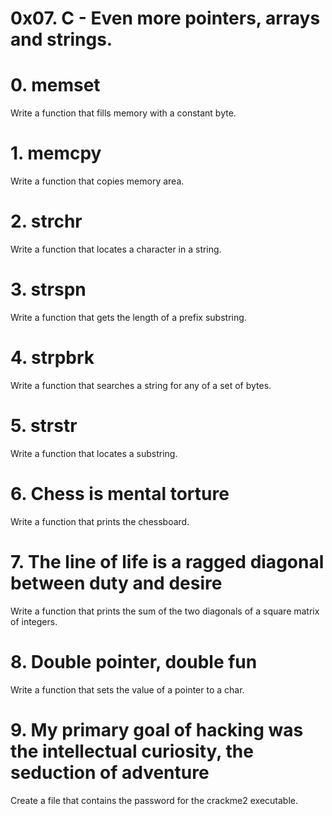 # 0x07. C - Even more pointers, arrays and strings.

# 0. memset
Write a function that fills memory with a constant byte.
# 1. memcpy
Write a function that copies memory area.
# 2. strchr
Write a function that locates a character in a string.
# 3. strspn
Write a function that gets the length of a prefix substring.
# 4. strpbrk
Write a function that searches a string for any of a set of bytes.
# 5. strstr
Write a function that locates a substring.
# 6. Chess is mental torture
Write a function that prints the chessboard.
# 7. The line of life is a ragged diagonal between duty and desire
Write a function that prints the sum of the two diagonals of a square matrix of integers.
# 8. Double pointer, double fun
Write a function that sets the value of a pointer to a char.
# 9. My primary goal of hacking was the intellectual curiosity, the seduction of adventure
Create a file that contains the password for the crackme2 executable.
